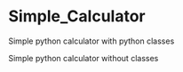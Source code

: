 # Simple_Calculator

Simple python calculator with python classes

Simple python calculator without classes
